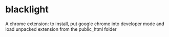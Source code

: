 # blacklight

A chrome extension: to install, put google chrome into developer mode and load unpacked extension from the public_html folder
